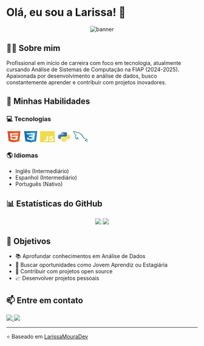 # Olá, eu sou a Larissa! 👋

<div align="center">
  <img src="/api/placeholder/400/200" alt="banner" />
</div>

## 👩‍💻 Sobre mim

Profissional em início de carreira com foco em tecnologia, atualmente cursando Análise de Sistemas de Computação na FIAP (2024-2025). Apaixonada por desenvolvimento e análise de dados, busco constantemente aprender e contribuir com projetos inovadores.

## 🚀 Minhas Habilidades

### 💻 Tecnologias
<div style="display: inline_block">
  <img align="center" alt="HTML" height="30" width="40" src="https://raw.githubusercontent.com/devicons/devicon/master/icons/html5/html5-original.svg">
  <img align="center" alt="CSS" height="30" width="40" src="https://raw.githubusercontent.com/devicons/devicon/master/icons/css3/css3-original.svg">
  <img align="center" alt="JavaScript" height="30" width="40" src="https://raw.githubusercontent.com/devicons/devicon/master/icons/javascript/javascript-plain.svg">
  <img align="center" alt="Python" height="30" width="40" src="https://raw.githubusercontent.com/devicons/devicon/master/icons/python/python-original.svg">
  <img align="center" alt="SQL" height="30" width="40" src="https://raw.githubusercontent.com/devicons/devicon/master/icons/mysql/mysql-original.svg">
</div>

### 🌎 Idiomas
- Inglês (Intermediário)
- Espanhol (Intermediário)
- Português (Nativo)

## 📊 Estatísticas do GitHub

<div align="center">
  <img height="180em" src="https://github-readme-stats.vercel.app/api?username=LarissaMouraDev&show_icons=true&theme=dracula&include_all_commits=true&count_private=true"/>
  <img height="180em" src="https://github-readme-stats.vercel.app/api/top-langs/?username=LarissaMouraDev&layout=compact&langs_count=7&theme=dracula"/>
</div>

## 🎯 Objetivos

- 📚 Aprofundar conhecimentos em Análise de Dados
- 💼 Buscar oportunidades como Jovem Aprendiz ou Estagiária
- 🌱 Contribuir com projetos open source
- 📈 Desenvolver projetos pessoais

## 📫 Entre em contato

<div>
  <a href="mailto:larissadefreitasmouraa@gmail.com">
    <img src="https://img.shields.io/badge/-Gmail-%23333?style=for-the-badge&logo=gmail&logoColor=white" target="_blank">
  </a>
  <a href="https://www.linkedin.com/in/larissa-moura-2015a3285" target="_blank">
    <img src="https://img.shields.io/badge/-LinkedIn-%230077B5?style=for-the-badge&logo=linkedin&logoColor=white" target="_blank">
  </a>
</div>

---
⭐️ Baseado em [LarissaMouraDev](https://github.com/LarissaMouraDev)
